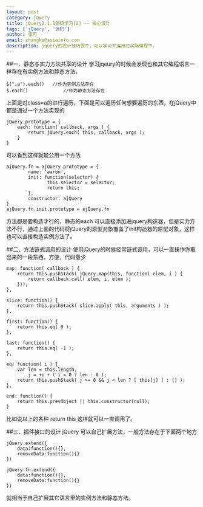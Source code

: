 ```yaml
---
layout: post
category: jQuery
title: jQuery2.1.1源码学习[2] -- 核心设计
tags: ['jQuery', '源码']
author: 张可
email: zhangke@asiainfo.com
description: jquery的设计技巧很牛，可以学习并运用在实际编程中。
---
```

##一、静态与实力方法共享的设计
学习jqeury的时候会发现也和其它编程语言一样存在有实例方法和静态方法，

	$(".a").each()   //作为实例方法存在
	$.each()             //作为静态方法存在
上面是对class=a的进行遍历，下面是可以遍历任何想要遍历的东西，在jQuery中都是通过一个方法实现的

	jQuery.prototype = {
	    each: function( callback, args ) {
	        return jQuery.each( this, callback, args );
	    }
	}
可以看到这样就能公用一个方法

	ajQuery.fn = ajQuery.prototype = {
	        name: 'aaron',
	        init: function(selector) {
	               this.selector = selector;
	               return this;
	        },
	        constructor: ajQuery
	}
	ajQuery.fn.init.prototype = ajQuery.fn

方法都是要构造才行的，静态的each 可以直接添加进jquery构造器，但是实力方法不行，通过上面的代码将jQuery的原型对象覆盖了init构造器的原型对象，这样也可以直接构造实例方法了。

##二、方法链式调用的设计
使用jQuery的时候经常链式调用，可以一直操作你取出来的一段东西，方便，代码量少

	map: function( callback ) {
		return this.pushStack( jQuery.map(this, function( elem, i ) {
			return callback.call( elem, i, elem );
		}));
	},

	slice: function() {
		return this.pushStack( slice.apply( this, arguments ) );
	},

	first: function() {
		return this.eq( 0 );
	},

	last: function() {
		return this.eq( -1 );
	},

	eq: function( i ) {
		var len = this.length,
			j = +i + ( i < 0 ? len : 0 );
		return this.pushStack( j >= 0 && j < len ? [ this[j] ] : [] );
	},

	end: function() {
		return this.prevObject || this.constructor(null);
	}
比如说以上的各种 return this 这样就可以一直调用了。


##三、插件接口的设计
jQuery 可以自己扩展方法，一般方法存在于下面两个地方
	
	jQuery.extend({
	    data:function(){},
	    removeData:function(){}
	})
	
	jQuery.fn.extend({
	    data:function(){},
	    removeData:function(){}
	})
就相当于自己扩展其它语言里的实例方法和静态方法。
